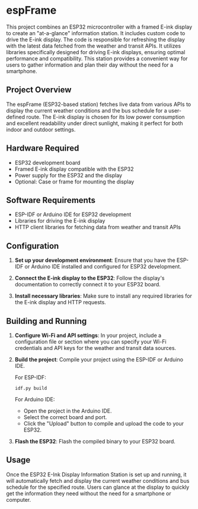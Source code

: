 # espFrame

This project combines an ESP32 microcontroller with a framed E-ink display to create an "at-a-glance" information station. It includes custom code to drive the E-ink display. The code is responsible for refreshing the display with the latest data fetched from the weather and transit APIs. It utilizes libraries specifically designed for driving E-ink displays, ensuring optimal performance and compatibility. This station provides a convenient way for users to gather information and plan their day without the need for a smartphone.

## Project Overview

The espFrame (ESP32-based station) fetches live data from various APIs to display the current weather conditions and the bus schedule for a user-defined route. The E-ink display is chosen for its low power consumption and excellent readability under direct sunlight, making it perfect for both indoor and outdoor settings.

## Hardware Required

- ESP32 development board
- Framed E-ink display compatible with the ESP32
- Power supply for the ESP32 and the display
- Optional: Case or frame for mounting the display

## Software Requirements

- ESP-IDF or Arduino IDE for ESP32 development
- Libraries for driving the E-ink display
- HTTP client libraries for fetching data from weather and transit APIs

## Configuration

1. **Set up your development environment**: Ensure that you have the ESP-IDF or Arduino IDE installed and configured for ESP32 development.

2. **Connect the E-ink display to the ESP32**: Follow the display's documentation to correctly connect it to your ESP32 board.

3. **Install necessary libraries**: Make sure to install any required libraries for the E-ink display and HTTP requests.

## Building and Running

1. **Configure Wi-Fi and API settings**: In your project, include a configuration file or section where you can specify your Wi-Fi credentials and API keys for the weather and transit data sources.

2. **Build the project**: Compile your project using the ESP-IDF or Arduino IDE.

   For ESP-IDF:
    ```
    idf.py build
    ```

    For Arduino IDE:
    - Open the project in the Arduino IDE.
    - Select the correct board and port.
    - Click the "Upload" button to compile and upload the code to your ESP32.

3. **Flash the ESP32**: Flash the compiled binary to your ESP32 board.

## Usage

Once the ESP32 E-Ink Display Information Station is set up and running, it will automatically fetch and display the current weather conditions and bus schedule for the specified route. Users can glance at the display to quickly get the information they need without the need for a smartphone or computer.

